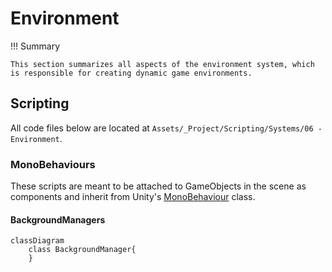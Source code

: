 # Environment

!!! Summary

    This section summarizes all aspects of the environment system, which is responsible for creating dynamic game environments.

## Scripting

All code files below are located at `Assets/_Project/Scripting/Systems/06 - Environment`.

### MonoBehaviours

These scripts are meant to be attached to GameObjects in the scene as components and inherit from Unity's [MonoBehaviour](https://docs.unity3d.com/6000.0/Documentation/Manual/class-MonoBehaviour.html) class.

#### BackgroundManagers

``` mermaid
classDiagram
    class BackgroundManager{
    }
```